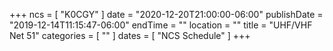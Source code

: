+++
ncs = [ "K0CGY" ]
date = "2020-12-20T21:00:00-06:00"
publishDate = "2019-12-14T11:15:47-06:00"
endTime = ""
location = ""
title = "UHF/VHF Net 51"
categories = [ "" ]
dates = [ "NCS Schedule" ]
+++
